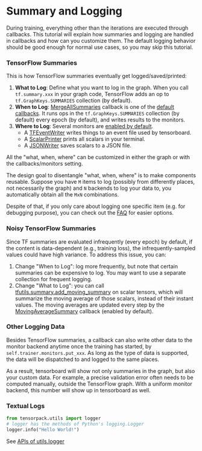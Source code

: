# Summary and Logging

During training, everything other than the iterations are executed through callbacks.
This tutorial will explain how summaries and logging are handled in callbacks and how can you customize them.
The default logging behavior should be good enough for normal use cases, so you may skip this tutorial.

### TensorFlow Summaries

This is how TensorFlow summaries eventually get logged/saved/printed:

1. __What to Log__: Define what you want to log in the graph. 
   When you call `tf.summary.xxx` in your graph code, TensorFlow adds an op to
	`tf.GraphKeys.SUMMARIES` collection (by default).
2. __When to Log__: [MergeAllSummaries](../modules/callbacks.html#tensorpack.callbacks.MergeAllSummaries)
	callback is one of the [default callbacks](../modules/train.html#tensorpack.train.DEFAULT_CALLBACKS).
	It runs ops in the `tf.GraphKeys.SUMMARIES` collection (by default) every epoch (by default),
	and writes results to the monitors.
3. __Where to Log__:
	Several monitors are [enabled by default](../modules/train.html#tensorpack.train.DEFAULT_MONITORS).
	* A [TFEventWriter](../modules/callbacks.html#tensorpack.callbacks.TFEventWriter)
		writes things to an event file used by tensorboard.
	* A [ScalarPrinter](../modules/callbacks.html#tensorpack.callbacks.ScalarPrinter)
		prints all scalars in your terminal.
	* A [JSONWriter](../modules/callbacks.html#tensorpack.callbacks.JSONWriter)
		saves scalars to a JSON file.

All the "what, when, where" can be customized in either the graph or with the callbacks/monitors setting.

The design goal to disentangle "what, when, where" is to make components reusable.
Suppose you have `M` items to log 
(possibly from differently places, not necessarily the graph)
and `N` backends to log your data to, you
automatically obtain all the `MxN` combinations.

Despite of that, if you only care about logging one specific item (e.g. for
debugging purpose), you can check out the 
[FAQ](http://tensorpack.readthedocs.io/tutorial/faq.html#how-to-print-dump-intermediate-results-in-training)
for easier options.

### Noisy TensorFlow Summaries

Since TF summaries are evaluated infrequently (every epoch) by default,
if the content is data-dependent (e.g., training loss), 
the infrequently-sampled values could have high variance.
To address this issue, you can:
1. Change "When to Log": log more frequently, but note that certain summaries can be expensive to
  log. You may want to use a separate collection for frequent logging.
2. Change "What to Log": you can call
  [tfutils.summary.add_moving_summary](../modules/tfutils.html#tensorpack.tfutils.summary.add_moving_summary)
  on scalar tensors, which will summarize the moving average of those scalars, instead of their instant values.
  The moving averages are updated every step by the
  [MovingAverageSummary](../modules/callbacks.html#tensorpack.callbacks.MovingAverageSummary)
  callback (enabled by default).

### Other Logging Data

Besides TensorFlow summaries,
a callback can also write other data to the monitor backend anytime once the training has started,
by `self.trainer.monitors.put_xxx`.
As long as the type of data is supported, the data will be dispatched to and logged to the same places.

As a result, tensorboard will show not only summaries in the graph, but also your custom data.
For example, a precise validation error often needs to be computed manually, outside the TensorFlow graph.
With a uniform monitor backend, this number will show up in tensorboard as well.

### Textual Logs

```python
from tensorpack.utils import logger
# logger has the methods of Python's logging.Logger
logger.info("Hello World!")
```

See [APIs of utils.logger](../modules/utils.html#module-tensorpack.utils.logger)
